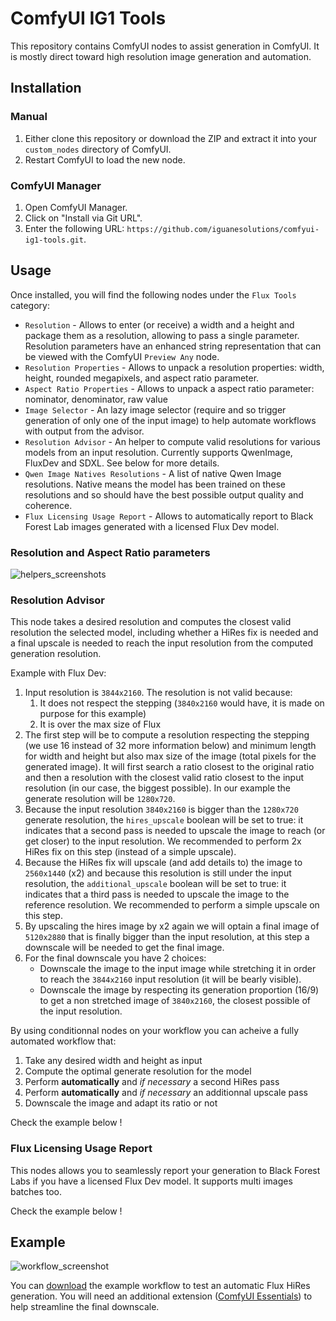 # ComfyUI IG1 Tools

This repository contains ComfyUI nodes to assist generation in ComfyUI. It is mostly direct toward high resolution image generation and automation.

## Installation

### Manual

1. Either clone this repository or download the ZIP and extract it into your `custom_nodes` directory of ComfyUI.
2. Restart ComfyUI to load the new node.

### ComfyUI Manager

1. Open ComfyUI Manager.
2. Click on "Install via Git URL".
3. Enter the following URL: `https://github.com/iguanesolutions/comfyui-ig1-tools.git`.

## Usage

Once installed, you will find the following nodes under the `Flux Tools` category:

* `Resolution` - Allows to enter (or receive) a width and a height and package them as a resolution, allowing to pass a single parameter. Resolution parameters have an enhanced string representation that can be viewed with the ComfyUI `Preview Any` node.
* `Resolution Properties` - Allows to unpack a resolution properties: width, height, rounded megapixels, and aspect ratio parameter.
* `Aspect Ratio Properties` - Allows to unpack a aspect ratio parameter: nominator, denominator, raw value
* `Image Selector` - An lazy image selector (require and so trigger generation of only one of the input image) to help automate workflows with output from the advisor.
* `Resolution Advisor` - An helper to compute valid resolutions for various models from an input resolution. Currently supports QwenImage, FluxDev and SDXL. See below for more details.
* `Qwen Image Natives Resolutions` - A list of native Qwen Image resolutions. Native means the model has been trained on these resolutions and so should have the best possible output quality and coherence.
* `Flux Licensing Usage Report` - Allows to automatically report to Black Forest Lab images generated with a licensed Flux Dev model.

### Resolution and Aspect Ratio parameters

![helpers_screenshots](res/helpers_nodes.png)

### Resolution Advisor

This node takes a desired resolution and computes the closest valid resolution the selected model, including whether a HiRes fix is needed and a final upscale is needed to reach the input resolution from the computed generation resolution.

Example with Flux Dev:
1. Input resolution is `3844x2160`. The resolution is not valid because:
    1. It does not respect the stepping (`3840x2160` would have, it is made on purpose for this example)
    2. It is over the max size of Flux
2. The first step will be to compute a resolution respecting the stepping (we use 16 instead of 32 more information below) and minimum length for width and height but also max size of the image (total pixels for the generated image). It will first search a ratio closest to the original ratio and then a resolution with the closest valid ratio closest to the input resolution (in our case, the biggest possible). In our example the generate resolution will be `1280x720`.
4. Because the input resolution `3840x2160` is bigger than the `1280x720` generate resolution, the `hires_upscale` boolean will be set to true: it indicates that a second pass is needed to upscale the image to reach (or get closer) to the input resolution. We recommended to perform 2x HiRes fix on this step (instead of a simple upscale).
5. Because the HiRes fix will upscale (and add details to) the image to `2560x1440` (x2) and because this resolution is still under the input resolution, the `additional_upscale` boolean will be set to true: it indicates that a third pass is needed to upscale the image to the reference resolution. We recommended to perform a simple upscale on this step.
6. By upscaling the hires image by x2 again we will optain a final image of `5120x2880` that is finally bigger than the input resolution, at this step a downscale will be needed to get the final image.
7. For the final downscale you have 2 choices:
    * Downscale the image to the input image while stretching it in order to reach the `3844x2160` input resolution (it will be bearly visible).
    * Downscale the image by respecting its generation proportion (16/9) to get a non stretched image of `3840x2160`, the closest possible of the input resolution.

By using conditionnal nodes on your workflow you can acheive a fully automated workflow that:

1. Take any desired width and height as input
2. Compute the optimal generate resolution for the model
3. Perform **automatically** and *if necessary* a second HiRes pass
4. Perform **automatically** and *if necessary* an additionnal upscale pass
5. Downscale the image and adapt its ratio or not

Check the example below !

### Flux Licensing Usage Report

This nodes allows you to seamlessly report your generation to Black Forest Labs if you have a licensed Flux Dev model. It supports multi images batches too.

Check the example below !

## Example

![workflow_screenshot](res/flux_hires_generate.png)

You can [download](res/Flux.1-Dev_HiRes.json) the example workflow to test an automatic Flux HiRes generation. You will need an additional extension ([ComfyUI Essentials](https://github.com/cubiq/ComfyUI_essentials)) to help streamline the final downscale.
